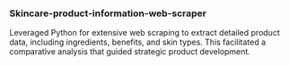 ### **Skincare-product-information-web-scraper**

Leveraged Python for extensive web scraping to extract detailed product data, including ingredients, benefits, and skin types. This facilitated a comparative analysis that guided strategic product development.
